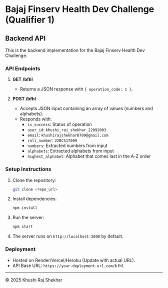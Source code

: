 # Bajaj Finserv Health Dev Challenge (Qualifier 1)

## Backend API
This is the backend implementation for the Bajaj Finserv Health Dev Challenge.

### **API Endpoints**
1. **GET /bfhl**
   - Returns a JSON response with `{ operation_code: 1 }`.

2. **POST /bfhl**
   - Accepts JSON input containing an array of values (numbers and alphabets).
   - Responds with:
     - `is_success`: Status of operation
     - `user_id`: `khushi_raj_shekhar_22092003`
     - `email`: `khushirajshekhar0709@gmail.com`
     - `roll_number`: `22BCS17009`
     - `numbers`: Extracted numbers from input
     - `alphabets`: Extracted alphabets from input
     - `highest_alphabet`: Alphabet that comes last in the A-Z order

### **Setup Instructions**
1. Clone the repository:
   ```sh
   git clone <repo_url>
   ```
2. Install dependencies:
   ```sh
   npm install
   ```
3. Run the server:
   ```sh
   npm start
   ```
4. The server runs on `http://localhost:3000` by default.

### **Deployment**
- Hosted on Render/Vercel/Heroku (Update with actual URL).
- API Base URL: `https://your-deployment-url.com/bfhl`

---
© 2025 Khushi Raj Shekhar